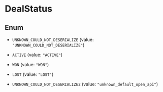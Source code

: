 

# DealStatus

## Enum


* `UNKNOWN_COULD_NOT_DESERIALIZE` (value: `"UNKNOWN_COULD_NOT_DESERIALIZE"`)

* `ACTIVE` (value: `"ACTIVE"`)

* `WON` (value: `"WON"`)

* `LOST` (value: `"LOST"`)

* `UNKNOWN_COULD_NOT_DESERIALIZE2` (value: `"unknown_default_open_api"`)


